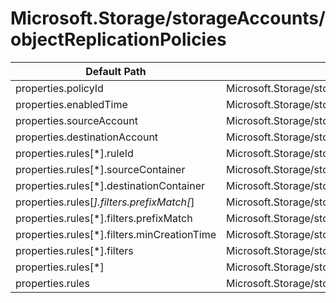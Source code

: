 # Microsoft.Storage/storageAccounts/objectReplicationPolicies

| Default Path | Alias |
|---|---|
| properties.policyId | Microsoft.Storage/storageAccounts/objectReplicationPolicies/policyId |
| properties.enabledTime | Microsoft.Storage/storageAccounts/objectReplicationPolicies/enabledTime |
| properties.sourceAccount | Microsoft.Storage/storageAccounts/objectReplicationPolicies/sourceAccount |
| properties.destinationAccount | Microsoft.Storage/storageAccounts/objectReplicationPolicies/destinationAccount |
| properties.rules[*].ruleId | Microsoft.Storage/storageAccounts/objectReplicationPolicies/rules[*].ruleId |
| properties.rules[*].sourceContainer | Microsoft.Storage/storageAccounts/objectReplicationPolicies/rules[*].sourceContainer |
| properties.rules[*].destinationContainer | Microsoft.Storage/storageAccounts/objectReplicationPolicies/rules[*].destinationContainer |
| properties.rules[*].filters.prefixMatch[*] | Microsoft.Storage/storageAccounts/objectReplicationPolicies/rules[*].filters.prefixMatch[*] |
| properties.rules[*].filters.prefixMatch | Microsoft.Storage/storageAccounts/objectReplicationPolicies/rules[*].filters.prefixMatch |
| properties.rules[*].filters.minCreationTime | Microsoft.Storage/storageAccounts/objectReplicationPolicies/rules[*].filters.minCreationTime |
| properties.rules[*].filters | Microsoft.Storage/storageAccounts/objectReplicationPolicies/rules[*].filters |
| properties.rules[*] | Microsoft.Storage/storageAccounts/objectReplicationPolicies/rules[*] |
| properties.rules | Microsoft.Storage/storageAccounts/objectReplicationPolicies/rules |

